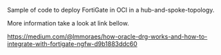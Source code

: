 Sample of code to deploy FortiGate in OCI in a hub-and-spoke-topology.

More information take a look at link bellow.

https://medium.com/@lmmoraes/how-oracle-drg-works-and-how-to-integrate-with-fortigate-ngfw-d9b1883ddc60
